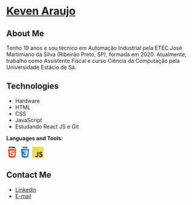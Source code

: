 # <a href="https://www.linkedin.com/in/keven-patrick-de-sousa-araujo-9411b7206/">Keven Araujo</a>
 
## About Me
Tenho 19 anos e sou técnico em Automação Industrial pela ETEC José Martimiano da Silva (Ribeirão Preto, SP), formada em 2020. Atualmente, trabalho como Assistente Fiscal e curso Ciência da Computação pela Universidade Estácio de Sá. 
<br>

## Technologies
- Hardware
- HTML
- CSS
- JavaScript
- Estudando React JS e Git

**Languages and Tools:**  

<code><img height="30" src="https://raw.githubusercontent.com/github/explore/80688e429a7d4ef2fca1e82350fe8e3517d3494d/topics/html/html.png"></code>
<code><img height="30" src="https://raw.githubusercontent.com/github/explore/80688e429a7d4ef2fca1e82350fe8e3517d3494d/topics/css/css.png"></code>
<code><img height="30" src="https://raw.githubusercontent.com/github/explore/80688e429a7d4ef2fca1e82350fe8e3517d3494d/topics/javascript/javascript.png"></code>



##  Contact Me
- <a href="https://www.linkedin.com/in/keven-patrick-de-sousa-araujo-9411b7206//">Linkedin</a>
- <a href="mailto:keven_araujo62@outlook.com">E-mail</a>
</div>
